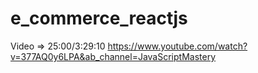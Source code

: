 # e_commerce_reactjs

Video => 25:00/3:29:10 https://www.youtube.com/watch?v=377AQ0y6LPA&ab_channel=JavaScriptMastery
